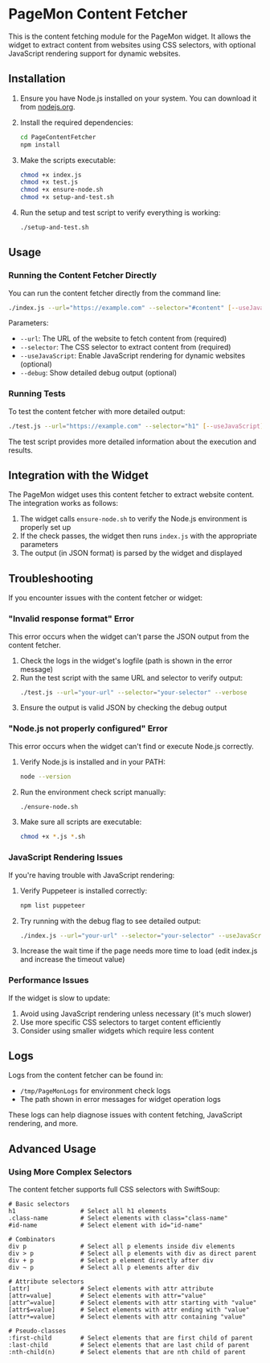 # PageMon Content Fetcher

This is the content fetching module for the PageMon widget. It allows the widget to extract content from websites using CSS selectors, with optional JavaScript rendering support for dynamic websites.

## Installation

1. Ensure you have Node.js installed on your system. You can download it from [nodejs.org](https://nodejs.org/).

2. Install the required dependencies:
   ```bash
   cd PageContentFetcher
   npm install
   ```

3. Make the scripts executable:
   ```bash
   chmod +x index.js
   chmod +x test.js
   chmod +x ensure-node.sh
   chmod +x setup-and-test.sh
   ```

4. Run the setup and test script to verify everything is working:
   ```bash
   ./setup-and-test.sh
   ```

## Usage

### Running the Content Fetcher Directly

You can run the content fetcher directly from the command line:

```bash
./index.js --url="https://example.com" --selector="#content" [--useJavaScript] [--debug]
```

Parameters:
- `--url`: The URL of the website to fetch content from (required)
- `--selector`: The CSS selector to extract content from (required)
- `--useJavaScript`: Enable JavaScript rendering for dynamic websites (optional)
- `--debug`: Show detailed debug output (optional)

### Running Tests

To test the content fetcher with more detailed output:

```bash
./test.js --url="https://example.com" --selector="h1" [--useJavaScript] [--verbose]
```

The test script provides more detailed information about the execution and results.

## Integration with the Widget

The PageMon widget uses this content fetcher to extract website content. The integration works as follows:

1. The widget calls `ensure-node.sh` to verify the Node.js environment is properly set up
2. If the check passes, the widget then runs `index.js` with the appropriate parameters
3. The output (in JSON format) is parsed by the widget and displayed

## Troubleshooting

If you encounter issues with the content fetcher or widget:

### "Invalid response format" Error

This error occurs when the widget can't parse the JSON output from the content fetcher.

1. Check the logs in the widget's logfile (path is shown in the error message)
2. Run the test script with the same URL and selector to verify output:
   ```bash
   ./test.js --url="your-url" --selector="your-selector" --verbose
   ```
3. Ensure the output is valid JSON by checking the debug output

### "Node.js not properly configured" Error

This error occurs when the widget can't find or execute Node.js correctly.

1. Verify Node.js is installed and in your PATH:
   ```bash
   node --version
   ```
2. Run the environment check script manually:
   ```bash
   ./ensure-node.sh
   ```
3. Make sure all scripts are executable:
   ```bash
   chmod +x *.js *.sh
   ```

### JavaScript Rendering Issues

If you're having trouble with JavaScript rendering:

1. Verify Puppeteer is installed correctly:
   ```bash
   npm list puppeteer
   ```
2. Try running with the debug flag to see detailed output:
   ```bash
   ./index.js --url="your-url" --selector="your-selector" --useJavaScript --debug
   ```
3. Increase the wait time if the page needs more time to load (edit index.js and increase the timeout value)

### Performance Issues

If the widget is slow to update:

1. Avoid using JavaScript rendering unless necessary (it's much slower)
2. Use more specific CSS selectors to target content efficiently
3. Consider using smaller widgets which require less content

## Logs

Logs from the content fetcher can be found in:
- `/tmp/PageMonLogs` for environment check logs
- The path shown in error messages for widget operation logs

These logs can help diagnose issues with content fetching, JavaScript rendering, and more.

## Advanced Usage

### Using More Complex Selectors

The content fetcher supports full CSS selectors with SwiftSoup:

```
# Basic selectors
h1                  # Select all h1 elements
.class-name         # Select elements with class="class-name"
#id-name            # Select element with id="id-name"

# Combinators
div p               # Select all p elements inside div elements
div > p             # Select all p elements with div as direct parent
div + p             # Select p element directly after div
div ~ p             # Select all p elements after div

# Attribute selectors
[attr]              # Select elements with attr attribute
[attr=value]        # Select elements with attr="value"
[attr^=value]       # Select elements with attr starting with "value"
[attr$=value]       # Select elements with attr ending with "value"
[attr*=value]       # Select elements with attr containing "value"

# Pseudo-classes
:first-child        # Select elements that are first child of parent
:last-child         # Select elements that are last child of parent
:nth-child(n)       # Select elements that are nth child of parent
``` 